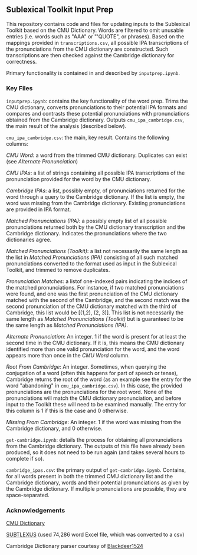 ## Sublexical Toolkit Input Prep

This repository contains code and files for updating inputs to the Sublexical Toolkit based on the CMU Dictionary. Words are filtered to omit unusable entries (i.e. words such as "AAA" or "'QUOTE", or phrases). Based on the mappings provided in `transcriptions.csv`, all possible IPA transcriptions of the pronunciations from the CMU dictionary are constructed. Such transcriptions are then checked against the Cambridge dictionary for correctness.

Primary functionality is contained in and described by `inputprep.ipynb`.

### Key Files

`inputprep.ipynb`: contains the key functionality of the word prep. Trims the CMU dictionary, converts pronunciations to their potential IPA formats and compares and contrasts these potential pronunciations with pronunciations obtained from the Cambridge dictionary. Outputs `cmu_ipa_cambridge.csv`, the main result of the analysis (described below).

`cmu_ipa_cambridge.csv`: the main, key result. Contains the following columns:

*CMU Word*: a word from the trimmed CMU dictionary. Duplicates can exist (see *Alternate Pronunciation*)

*CMU IPAs*: a list of strings containing all possible IPA transcriptions of the pronunciation provided for the word by the CMU dictionary.

*Cambridge IPAs*: a list, possibly empty, of pronunciations returned for the word through a query to the Cambridge dictionary. If the list is empty, the word was missing from the Cambridge dictionary. Existing pronunciations are provided in IPA format.

*Matched Pronunciations (IPA)*: a possibly empty list of all possible pronunciations returned both by the CMU dictionary transcription and the Cambridge dictionary. Indicates the pronunciations where the two dictionaries agree.

*Matched Pronunciations (Toolkit)*: a list not necessarily the same length as the list in *Matched Pronunciations (IPA)* consisting of all such matched pronunciations converted to the format used as input in the Sublexical Toolkit, and trimmed to remove duplicates.

*Pronunciation Matches*: a listof one-indexed pairs indicating the indices of the matched pronunciations. For instance, if two matched pronunciations were found, and one was the first pronunciation of the CMU dictionary matched with the second of the Cambridge, and the second match was the second pronunciation of the CMU dictionary matched with the third of Cambridge, this list would be [(1,2), (2, 3)]. This list is not necessarily the same length as *Matched Pronunciations (Toolkit)* but is guaranteed to be the same length as *Matched Pronunciations (IPA)*.

*Alternate Pronunciation*: An integer. 1 if the word is present for at least the second time in the CMU dictionary. If it is, this means the CMU dictionary identified more than one valid pronunciation for the word, and the word appears more than once in the *CMU Word* column.

*Root From Cambridge*: An integer. Sometimes, when querying the conjugation of a word (often this happens for part of speech or tense), Cambridge returns the root of the word (as an example see the entry for the word "abandoning" in `cmu_ipa_cambridge.csv`). In this case, the provided pronunciations are the pronunciations for the root word. None of the pronunciations will match the CMU dictionary pronunciation, and before input to the Toolkit these will need to be examined manually. The entry for this column is 1 if this is the case and 0 otherwise.

*Missing From Cambridge*: An integer. 1 if the word was missing from the Cambridge dictionary, and 0 otherwise.

`get-cambridge.ipynb`: details the process for obtaining all pronunciations from the Cambridge dictionary. The outputs of this file have already been produced, so it does not need to be run again (and takes several hours to complete if so).

`cambridge_ipas.csv`: the primary output of `get-cambridge.ipynb`. Contains, for all words present in both the trimmed CMU dictionary list and the Cambridge dictionary, words and their potential pronunciations as given by the Cambridge dictionary. If multiple pronunciations are possible, they are space-separated.

### Acknowledgements

[CMU Dictionary](https://svn.code.sf.net/p/cmusphinx/code/trunk/cmudict/cmudict-0.7b)

[SUBTLEXUS](https://www.ugent.be/pp/experimentele-psychologie/en/research/documents/subtlexus) (used 74,286 word Excel file, which was converted to a csv)

Cambridge Dictionary parser courtesy of [Blackdeer1524](https://github.com/Blackdeer1524/CambridgeDict.py)
